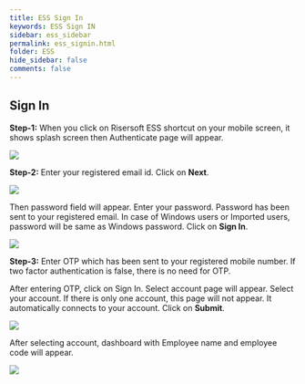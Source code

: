 ```yaml
---
title: ESS Sign In
keywords: ESS Sign IN
sidebar: ess_sidebar
permalink: ess_signin.html
folder: ESS
hide_sidebar: false
comments: false
---
```





## Sign In

**Step-1:** When you click on Risersoft ESS shortcut on your mobile screen, it shows splash screen then Authenticate page will appear.

![](http://docs.risersoft.com/ess/ImagesExt/image8_0.jpg)


**Step-2:** Enter your registered email id. Click on **Next**.

![](http://docs.risersoft.com/ess/ImagesExt/image8_1.jpg)

Then password field will appear. Enter your password. Password has been sent to your registered email. 
In case of Windows users or Imported users, password will be same as Windows password. Click on **Sign In**.

![](http://docs.risersoft.com/ess/ImagesExt/image8_2.jpg)

**Step-3:** Enter OTP which has been sent to your registered mobile number. If two factor authentication is false, there is no need for OTP.

After entering OTP, click on Sign In. Select account page will appear. Select your account.  If there is only one account, this page will not appear. 
It automatically connects to your account. Click on **Submit**.

![](http://docs.risersoft.com/ess/ImagesExt/image8_3.jpg)

After selecting account, dashboard with Employee name and employee code will appear.

![](http://docs.risersoft.com/ess/ImagesExt/image8_4.jpg)
